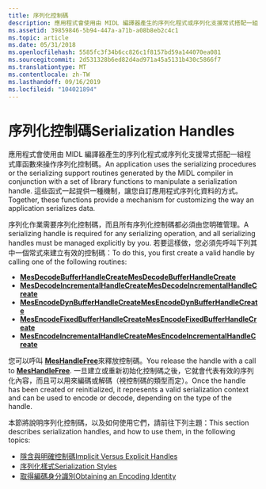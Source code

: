 ```yaml
---
title: 序列化控制碼
description: 應用程式會使用由 MIDL 編譯器產生的序列化程式或序列化支援常式搭配一組程式庫函數來操作序列化控制碼。
ms.assetid: 39859846-5b94-447a-a71b-a08b8eb2c4c1
ms.topic: article
ms.date: 05/31/2018
ms.openlocfilehash: 5585fc3f34b6cc826c1f8157bd59a144070ea081
ms.sourcegitcommit: 2d531328b6ed82d4ad971a45a5131b430c5866f7
ms.translationtype: MT
ms.contentlocale: zh-TW
ms.lasthandoff: 09/16/2019
ms.locfileid: "104021894"
---
```

# <a name="serialization-handles"></a><span data-ttu-id="b84f8-103">序列化控制碼</span><span class="sxs-lookup"><span data-stu-id="b84f8-103">Serialization Handles</span></span>

<span data-ttu-id="b84f8-104">應用程式會使用由 MIDL 編譯器產生的序列化程式或序列化支援常式搭配一組程式庫函數來操作序列化控制碼。</span><span class="sxs-lookup"><span data-stu-id="b84f8-104">An application uses the serializing procedures or the serializing support routines generated by the MIDL compiler in conjunction with a set of library functions to manipulate a serialization handle.</span></span> <span data-ttu-id="b84f8-105">這些函式一起提供一種機制，讓您自訂應用程式序列化資料的方式。</span><span class="sxs-lookup"><span data-stu-id="b84f8-105">Together, these functions provide a mechanism for customizing the way an application serializes data.</span></span>

<span data-ttu-id="b84f8-106">序列化作業需要序列化控制碼，而且所有序列化控制碼都必須由您明確管理。</span><span class="sxs-lookup"><span data-stu-id="b84f8-106">A serializing handle is required for any serializing operation, and all serializing handles must be managed explicitly by you.</span></span> <span data-ttu-id="b84f8-107">若要這樣做，您必須先呼叫下列其中一個常式來建立有效的控制碼：</span><span class="sxs-lookup"><span data-stu-id="b84f8-107">To do this, you first create a valid handle by calling one of the following routines:</span></span>

-   [<span data-ttu-id="b84f8-108">**MesDecodeBufferHandleCreate**</span><span class="sxs-lookup"><span data-stu-id="b84f8-108">**MesDecodeBufferHandleCreate**</span></span>](/windows/desktop/api/Midles/nf-midles-mesdecodebufferhandlecreate)
-   [<span data-ttu-id="b84f8-109">**MesDecodeIncrementalHandleCreate**</span><span class="sxs-lookup"><span data-stu-id="b84f8-109">**MesDecodeIncrementalHandleCreate**</span></span>](/windows/desktop/api/Midles/nf-midles-mesdecodeincrementalhandlecreate)
-   [<span data-ttu-id="b84f8-110">**MesEncodeDynBufferHandleCreate**</span><span class="sxs-lookup"><span data-stu-id="b84f8-110">**MesEncodeDynBufferHandleCreate**</span></span>](/windows/desktop/api/Midles/nf-midles-mesencodedynbufferhandlecreate)
-   [<span data-ttu-id="b84f8-111">**MesEncodeFixedBufferHandleCreate**</span><span class="sxs-lookup"><span data-stu-id="b84f8-111">**MesEncodeFixedBufferHandleCreate**</span></span>](/windows/desktop/api/Midles/nf-midles-mesencodefixedbufferhandlecreate)
-   [<span data-ttu-id="b84f8-112">**MesEncodeIncrementalHandleCreate**</span><span class="sxs-lookup"><span data-stu-id="b84f8-112">**MesEncodeIncrementalHandleCreate**</span></span>](/windows/desktop/api/Midles/nf-midles-mesencodeincrementalhandlecreate)

<span data-ttu-id="b84f8-113">您可以呼叫 [**MesHandleFree**](/windows/desktop/api/Midles/nf-midles-meshandlefree)來釋放控制碼。</span><span class="sxs-lookup"><span data-stu-id="b84f8-113">You release the handle with a call to [**MesHandleFree**](/windows/desktop/api/Midles/nf-midles-meshandlefree).</span></span> <span data-ttu-id="b84f8-114">一旦建立或重新初始化控制碼之後，它就會代表有效的序列化內容，而且可以用來編碼或解碼（視控制碼的類型而定）。</span><span class="sxs-lookup"><span data-stu-id="b84f8-114">Once the handle has been created or reinitialized, it represents a valid serialization context and can be used to encode or decode, depending on the type of the handle.</span></span>

<span data-ttu-id="b84f8-115">本節將說明序列化控制碼，以及如何使用它們，請前往下列主題：</span><span class="sxs-lookup"><span data-stu-id="b84f8-115">This section describes serialization handles, and how to use them, in the following topics:</span></span>

-   [<span data-ttu-id="b84f8-116">隱含與明確控制碼</span><span class="sxs-lookup"><span data-stu-id="b84f8-116">Implicit Versus Explicit Handles</span></span>](implicit-versus-explicit-handles.md)
-   [<span data-ttu-id="b84f8-117">序列化樣式</span><span class="sxs-lookup"><span data-stu-id="b84f8-117">Serialization Styles</span></span>](serialization-styles.md)
-   [<span data-ttu-id="b84f8-118">取得編碼身分識別</span><span class="sxs-lookup"><span data-stu-id="b84f8-118">Obtaining an Encoding Identity</span></span>](obtaining-an-encoding-identity.md)

 

 




